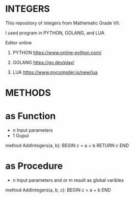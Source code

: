 # INTEGERS

This repository of integers from Mathematic Grade VII.

I used program in PYTHON, GOLANG, and LUA

Editor online
1. PYTHON
https://www.online-python.com/

2. GOLANG
https://go.dev/play/

3. LUA
https://www.mycompiler.io/new/lua



# METHODS 
# as Function
- n Input parameters
- 1 Ouput

method AddIntegers(a, b):
BEGIN
  c = a + b
  RETURN c
END


# as Procedure
- n Input parameters and or m result as global varibles

method AddIntegers(a, b, c):
BEGIN
  c = a + b
END
